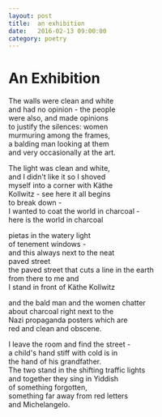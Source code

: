 ```yaml
---
layout: post
title:  an exhibition
date:   2016-02-13 09:00:00
category: poetry
---
```

<h1>An Exhibition</h1>

The walls were clean and white  
and had no opinion - the people  
were also, and made opinions  
to justify the silences: women  
murmuring among the frames,  
a balding man looking at them  
and very occasionally at the art.

The light was clean and white,  
and I didn't like it so I shoved  
myself into a corner with Käthe  
Kollwitz - see here it all begins  
to break down -  
I wanted to coat the world in charcoal -  
here is the world in charcoal  

pietas in the watery light  
of tenement windows -  
and this always next to the neat  
paved street  
the paved street that cuts a line in the earth  
from there to me and  
I stand in front of Käthe Kollwitz

and the bald man and the women chatter  
about charcoal right next to the  
Nazi propaganda posters which are  
red and clean and obscene.

I leave the room and find the street -  
a child's hand stiff with cold is in  
the hand of his grandfather.  
The two stand in the shifting traffic lights  
and together they sing in Yiddish  
of something forgotten,  
something far away from red letters  
and Michelangelo.




 

